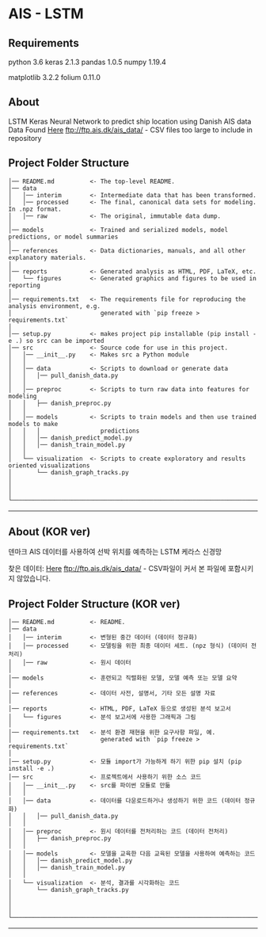 # AIS - LSTM

Requirements
------------
python 3.6
keras 2.1.3
pandas 1.0.5
numpy 1.19.4

matplotlib 3.2.2
folium 0.11.0

About
------------
LSTM Keras Neural Network to predict ship location using Danish AIS data  
Data Found [Here](ftp://ftp.ais.dk/ais_data/) ftp://ftp.ais.dk/ais_data/ - CSV files too large to include in repository 


Project Folder Structure
------------

    │── README.md          <- The top-level README.
    │── data
    │   │── interim        <- Intermediate data that has been transformed.
    │   │── processed      <- The final, canonical data sets for modeling. In .npz format.
    │   │── raw            <- The original, immutable data dump.
    │
    │── models             <- Trained and serialized models, model predictions, or model summaries
    │
    │── references         <- Data dictionaries, manuals, and all other explanatory materials.
    │
    │── reports            <- Generated analysis as HTML, PDF, LaTeX, etc.
    │   └── figures        <- Generated graphics and figures to be used in reporting
    │
    │── requirements.txt   <- The requirements file for reproducing the analysis environment, e.g.
    │                         generated with `pip freeze > requirements.txt`
    │
    │── setup.py           <- makes project pip installable (pip install -e .) so src can be imported
    │── src                <- Source code for use in this project.
    │   │── __init__.py    <- Makes src a Python module
    │   │
    │   │── data           <- Scripts to download or generate data
    │   │   │── pull_danish_data.py
    │   │
    │   │── preproc		   <- Scripts to turn raw data into features for modeling
    │   │   ├── danish_preproc.py
    │   │
    │   │── models         <- Scripts to train models and then use trained models to make
    │   │   │                 predictions
    │   │   │── danish_predict_model.py
    │   │   │── danish_train_model.py
    │   │
    │   └── visualization  <- Scripts to create exploratory and results oriented visualizations
    │       └── danish_graph_tracks.py
    │
	│
	│
	└────────────────────────────────────────────────────────────────────────────────────────────────────
--------

About (KOR ver)
------------
덴마크 AIS 데이터를 사용하여 선박 위치를 예측하는 LSTM 케라스 신경망

찾은 데이터: [Here](ftp://ftp.ais.dk/ais_data/) ftp://ftp.ais.dk/ais_data/ - CSV파일이 커서 본 파일에 포함시키지 않았습니다.

Project Folder Structure (KOR ver)
------------

    │── README.md          <- README.
    │── data
    │   │── interim        <- 변형된 중간 데이터 (데이터 정규화)
    │   │── processed      <- 모델링을 위한 최종 데이터 세트. (npz 형식) (데이터 전처리) 
    │   │── raw            <- 원시 데이터
    │
    │── models             <- 훈련되고 직렬화된 모델, 모델 예측 또는 모델 요약
    │
    │── references         <- 데이터 사전, 설명서, 기타 모든 설명 자료
    │
    │── reports            <- HTML, PDF, LaTeX 등으로 생성된 분석 보고서
    │   └── figures        <- 분석 보고서에 사용한 그래픽과 그림 
    │
    │── requirements.txt   <- 분석 환경 재현을 위한 요구사항 파일, 예.
    │                         generated with `pip freeze > requirements.txt`
    │
    │── setup.py           <- 모듈 import가 가능하게 하기 위한 pip 설치 (pip install -e .)
    │── src                <- 프로젝트에서 사용하기 위한 소스 코드
    │   │── __init__.py    <- src를 파이썬 모듈로 만듦
    │   │
    │   │── data           <- 데이터를 다운로드하거나 생성하기 위한 코드 (데이터 정규화)
    │   │   │── pull_danish_data.py
    │   │
    │   │── preproc		   <- 원시 데이터를 전처리하는 코드 (데이터 전처리)
    │   │   ├── danish_preproc.py
    │   │
    │   │── models         <- 모델을 교육한 다음 교육된 모델을 사용하여 예측하는 코드
    │   │   │── danish_predict_model.py
    │   │   │── danish_train_model.py
    │   │
    │   └── visualization  <- 분석, 결과를 시각화하는 코드
    │       └── danish_graph_tracks.py
    │
	│
	│
	└────────────────────────────────────────────────────────────────────────────────────────────────────
--------
